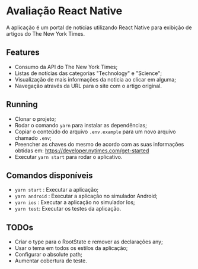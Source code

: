 # Avaliação React Native

A aplicação é um portal de notícias utilizando React Native para exibição de artigos do The New York Times.

## Features

- Consumo da API do The New York Times;
- Listas de notícias das categorias "Technology" e "Science";
- Visualização de mais informações da noticia ao clicar em alguma;
- Navegação através da URL para o site com o artigo original.

## Running

- Clonar o projeto;
- Rodar o comando ```yarn``` para instalar as dependências;
- Copiar o conteúdo do arquivo ```.env.example``` para um novo arquivo chamado ```.env```;
- Preencher as chaves do mesmo de acordo com as suas informações obtidas em: https://developer.nytimes.com/get-started
- Executar ```yarn start``` para rodar o aplicativo.

## Comandos disponíveis

- ```yarn start``` : Executar a aplicação;
- ```yarn android``` : Executar a aplicação no simulador Android;
- ```yarn ios``` : Executar a aplicação no simulador Ios;
- ```yarn test```: Executar os testes da aplicação.

## TODOs

- Criar o type para o RootState e remover as declarações any;
- Usar o tema em todos os estilos da aplicação;
- Configurar o absolute path;
- Aumentar cobertura de teste.
